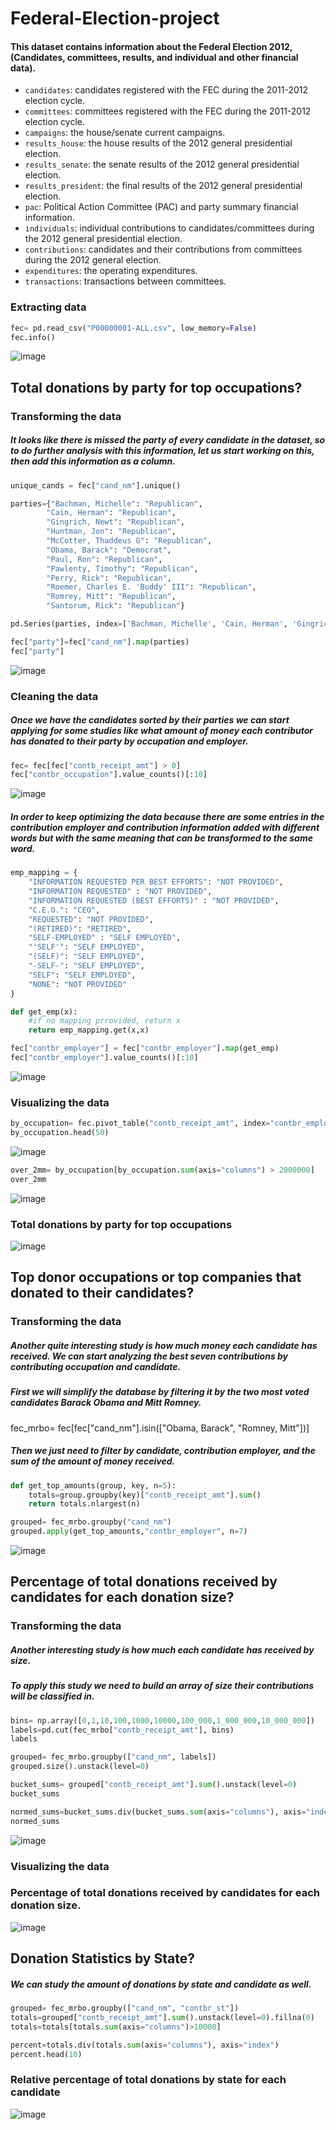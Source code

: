 # Federal-Election-project

#### This dataset contains information about the Federal Election 2012, (Candidates, committees, results, and individual and other financial data).

  - `candidates`: candidates registered with the FEC during the 2011-2012 election cycle.
  - `committees`: committees registered with the FEC during the 2011-2012 election cycle.
  - `campaigns`: the house/senate current campaigns.
  - `results_house`: the house results of the 2012 general presidential election.
  - `results_senate`: the senate results of the 2012 general presidential election.
  - `results_president`: the final results of the 2012 general presidential election.
  - `pac`: Political Action Committee (PAC) and party summary financial information.
  - `individuals`: individual contributions to candidates/committees during the 2012 general presidential election.
  - `contributions`: candidates and their contributions from committees during the 2012 general election.
  - `expenditures`: the operating expenditures.
  - `transactions`: transactions between committees.

### Extracting data

```python
fec= pd.read_csv("P00000001-ALL.csv", low_memory=False)
fec.info()
```

![image](https://github.com/EduardoJMR/Federal-Election-project/blob/master/images/Capture.JPG)

## Total donations by party for top occupations?

### Transforming the data

##### It looks like there is missed the party of every candidate in the dataset, so to do further analysis with this information, let us start working on this, then add this information as a column.

```python
unique_cands = fec["cand_nm"].unique()

parties={"Bachman, Michelle": "Republican",
        "Cain, Herman": "Republican",
        "Gingrich, Newt": "Republican",
        "Huntman, Jon": "Republican",
        "McCotter, Thaddeus G": "Republican",
        "Obama, Barack": "Democrat",
        "Paul, Ron": "Republican",
        "Pawlenty, Timothy": "Republican",
        "Perry, Rick": "Republican",
        "Roemer, Charles E. 'Buddy' III": "Republican",
        "Romrey, Mitt": "Republican",
        "Santorum, Rick": "Republican"}

pd.Series(parties, index=['Bachman, Michelle', 'Cain, Herman', 'Gingrich, Newt', 'Huntman, Jon', 'McCotter, Thaddeus G', 'Obama, Barack', 'Paul, Ron', 'Pawlenty, Timothy', 'Perry, Rick', "Roemer, Charles E. 'Buddy' III", 'Romrey, Mitt', 'Santorum, Rick'])

fec["party"]=fec["cand_nm"].map(parties)
fec["party"]
```
![image](https://github.com/EduardoJMR/Federal-Election-project/blob/master/images/Capture2.JPG)

### Cleaning the data

##### Once we have the candidates sorted by their parties we can start applying for some studies like what amount of money each contributor has donated to their party by occupation and employer.

```python
fec= fec[fec["contb_receipt_amt"] > 0]
fec["contbr_occupation"].value_counts()[:10]
```
![image](https://github.com/EduardoJMR/Federal-Election-project/blob/master/images/Capture3.JPG)

##### In order to keep optimizing the data because there are some entries in the contribution employer and contribution information added with different words but with the same meaning that can be transformed to the same word.

```python
emp_mapping = {
    "INFORMATION REQUESTED PER BEST EFFORTS": "NOT PROVIDED",
    "INFORMATION REQUESTED" : "NOT PROVIDED",
    "INFORMATION REQUESTED (BEST EFFORTS)" : "NOT PROVIDED",
    "C.E.O.": "CEO",
    "REQUESTED": "NOT PROVIDED",
    "(RETIRED)": "RETIRED",
    "SELF-EMPLOYED" : "SELF EMPLOYED",
    "'SELF'": "SELF EMPLOYED",
    "(SELF)": "SELF EMPLOYED",
    "-SELF-": "SELF EMPLOYED",
    "SELF": "SELF EMPLOYED",
    "NONE": "NOT PROVIDED"
}

def get_emp(x):
    #if no mapping prrovided, return x
    return emp_mapping.get(x,x)

fec["contbr_employer"] = fec["contbr_employer"].map(get_emp)
fec["contbr_employer"].value_counts()[:10]
```
![image](https://github.com/EduardoJMR/Federal-Election-project/blob/master/images/Capture5.JPG)

### Visualizing the data

```python
by_occupation= fec.pivot_table("contb_receipt_amt", index="contbr_employer", columns="party", aggfunc="sum")
by_occupation.head(50)
```

![image](https://github.com/EduardoJMR/Federal-Election-project/blob/master/images/Capture6.JPG)

```python
over_2mm= by_occupation[by_occupation.sum(axis="columns") > 2000000]
over_2mm
```
![image](https://github.com/EduardoJMR/Federal-Election-project/blob/master/images/Capture7.JPG)

### Total donations by party for top occupations

![image](https://github.com/EduardoJMR/Federal-Election-project/blob/master/images/Capture8.JPG)

## Top donor occupations or top companies that donated to their candidates?

### Transforming the data

##### Another quite interesting study is how much money each candidate has received. We can start analyzing the best seven contributions by contributing occupation and candidate.

##### First we will simplify the database by filtering it by the two most voted candidates Barack Obama and Mitt Romney.

fec_mrbo= fec[fec["cand_nm"].isin(["Obama, Barack", "Romney, Mitt"])]

##### Then we just need to filter by candidate, contribution employer, and the sum of the amount of money received.

```python
def get_top_amounts(group, key, n=5):
    totals=group.groupby(key)["contb_receipt_amt"].sum()
    return totals.nlargest(n)

grouped= fec_mrbo.groupby("cand_nm")
grouped.apply(get_top_amounts,"contbr_employer", n=7)
```
![image](https://github.com/EduardoJMR/Federal-Election-project/blob/master/images/Capture9.JPG)

## Percentage of total donations received by candidates for each donation size?

### Transforming the data

##### Another interesting study is how much each candidate has received by size.
##### To apply this study we need to build an array of size their contributions will be classified in.

```python
bins= np.array([0,1,10,100,1000,10000,100_000,1_000_000,10_000_000])
labels=pd.cut(fec_mrbo["contb_receipt_amt"], bins)
labels

grouped= fec_mrbo.groupby(["cand_nm", labels])
grouped.size().unstack(level=0)

bucket_sums= grouped["contb_receipt_amt"].sum().unstack(level=0)
bucket_sums

normed_sums=bucket_sums.div(bucket_sums.sum(axis="columns"), axis="index")
normed_sums
```
![image](https://github.com/EduardoJMR/Federal-Election-project/blob/master/images/Capture10.JPG)

### Visualizing the data

### Percentage of total donations received by candidates for each donation size.

![image](https://github.com/EduardoJMR/Federal-Election-project/blob/master/images/Capture11.JPG)


## Donation Statistics by State?

##### We can study the amount of donations by state and candidate as well.

```python
grouped= fec_mrbo.groupby(["cand_nm", "contbr_st"])
totals=grouped["contb_receipt_amt"].sum().unstack(level=0).fillna(0)
totals=totals[totals.sum(axis="columns")>10000]

percent=totals.div(totals.sum(axis="columns"), axis="index")
percent.head(10)
```

### Relative percentage of total donations by state for each candidate

![image](https://github.com/EduardoJMR/Federal-Election-project/blob/master/images/Capture12.JPG)







